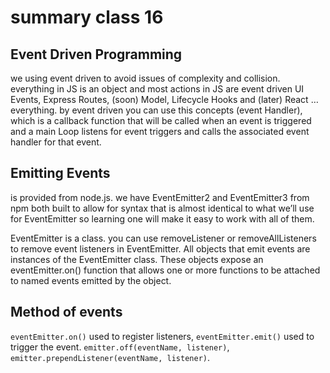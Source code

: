 # summary class 16

## Event Driven Programming
we using event driven to avoid issues of complexity and collision.
everything in JS is an object and most actions in JS are event driven UI Events, Express Routes, (soon) Model, Lifecycle Hooks and (later) React … everything.
by event driven you can use this concepts (event Handler), which is a callback function that will be called when an event is triggered and a main Loop listens for event triggers and calls the associated event handler for that event.


## Emitting Events
is provided from node.js. we have EventEmitter2 and EventEmitter3 from npm both built to allow for syntax that is almost identical to what we’ll use for EventEmitter so learning one will make it easy to work with all of them.

EventEmitter is a class.
you can use removeListener or removeAllListeners to remove event listeners in EventEmitter. All objects that emit events are instances of the EventEmitter class. These objects expose an eventEmitter.on() function that allows one or more functions to be attached to named events emitted by the object. 


## Method of events
`eventEmitter.on()` used to register listeners, `eventEmitter.emit()` used to trigger the event. `emitter.off(eventName, listener)`, `emitter.prependListener(eventName, listener)`.